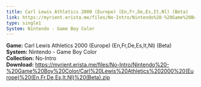 ```yaml
---
title: Carl Lewis Athletics 2000 (Europe) (En,Fr,De,Es,It,Nl) (Beta)
link: https://myrient.erista.me/files/No-Intro/Nintendo%20-%20Game%20Boy%20Color/Carl%20Lewis%20Athletics%202000%20(Europe)%20(En,Fr,De,Es,It,Nl)%20(Beta).zip
type: single1
System: Nintendo - Game Boy Color
---
```

<b>Game:</b> Carl Lewis Athletics 2000 (Europe) (En,Fr,De,Es,It,Nl) (Beta)<br>
<b>System:</b> Nintendo - Game Boy Color<br>
<b>Collection:</b> No-Intro<br>
<b>Download:</b> https://myrient.erista.me/files/No-Intro/Nintendo%20-%20Game%20Boy%20Color/Carl%20Lewis%20Athletics%202000%20(Europe)%20(En,Fr,De,Es,It,Nl)%20(Beta).zip
